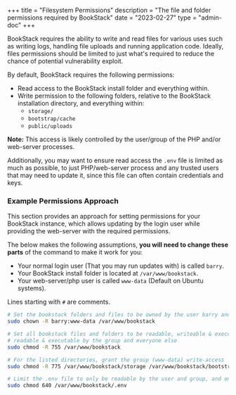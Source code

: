 +++
title = "Filesystem Permissions"
description = "The file and folder permissions required by BookStack"
date = "2023-02-27"
type = "admin-doc"
+++

BookStack requires the ability to write and read files for various uses such as writing
logs, handling file uploads and running application code.
Ideally, files permissions should be limited to just what's required to reduce the chance
of potential vulnerability exploit.

By default, BookStack requires the following permissions:

- Read access to the BookStack install folder and everything within.
- Write permission to the following folders, relative to the BookStack installation directory, and everything within:
  - `storage/`
  - `bootstrap/cache`
  - `public/uploads`

**Note:** This access is likely controlled by the user/group of the PHP and/or web-server processes. 

Additionally, you may want to ensure read access the `.env` file is limited as much as possible, to just PHP/web-server process and any trusted users that may need to update it, since this file can often contain credentials and keys.

### Example Permissions Approach

This section provides an approach for setting permissions for your BookStack instance, which allows updating by the login user while providing the web-server with the required permissions.

The below makes the following assumptions, **you will need to change these parts** of the command to make it work for you:

- Your normal login user (That you may run updates with) is called `barry`.
- Your BookStack install folder is located at `/var/www/bookstack`.
- Your web-server/php user is called `www-data` (Default on Ubuntu systems).

Lines starting with `#` are comments.

```bash
# Set the bookstack folders and files to be owned by the user barry and have the group www-data
sudo chown -R barry:www-data /var/www/bookstack

# Set all bookstack files and folders to be readable, writeable & executable by the user (barry) and
# readable & executable by the group and everyone else
sudo chmod -R 755 /var/www/bookstack

# For the listed directories, grant the group (www-data) write-access
sudo chmod -R 775 /var/www/bookstack/storage /var/www/bookstack/bootstrap/cache /var/www/bookstack/public/uploads

# Limit the .env file to only be readable by the user and group, and only writable by the user.
sudo chmod 640 /var/www/bookstack/.env
```
